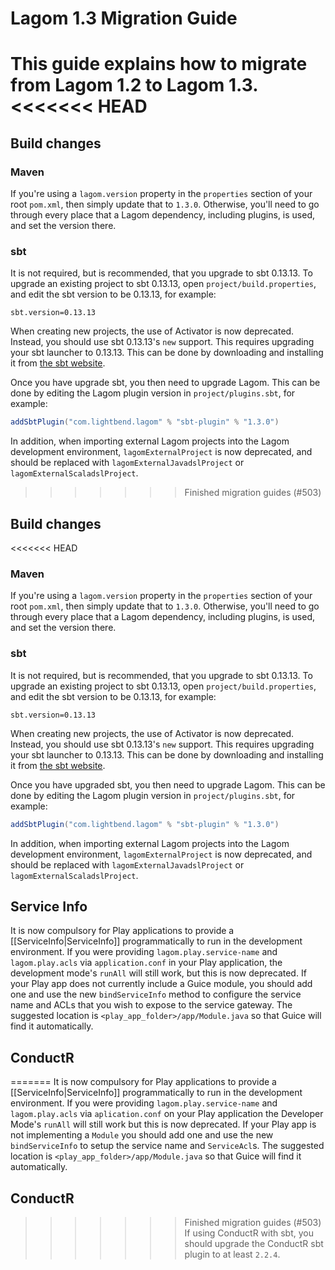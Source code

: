 # Lagom 1.3 Migration Guide

This guide explains how to migrate from Lagom 1.2 to Lagom 1.3.
<<<<<<< HEAD
=======

## Build changes

### Maven

If you're using a `lagom.version` property in the `properties` section of your root `pom.xml`, then simply update that to `1.3.0`. Otherwise, you'll need to go through every place that a Lagom dependency, including plugins, is used, and set the version there.

### sbt

It is not required, but is recommended, that you upgrade to sbt 0.13.13.  To upgrade an existing project to sbt 0.13.13, open `project/build.properties`, and edit the sbt version to be 0.13.13, for example:

```
sbt.version=0.13.13
```

When creating new projects, the use of Activator is now deprecated. Instead, you should use sbt 0.13.13's `new` support. This requires upgrading your sbt launcher to 0.13.13. This can be done by downloading and installing it from [the sbt website](http://www.scala-sbt.org/download.html).

Once you have upgrade sbt, you then need to upgrade Lagom. This can be done by editing the Lagom plugin version in `project/plugins.sbt`, for example:

```scala
addSbtPlugin("com.lightbend.lagom" % "sbt-plugin" % "1.3.0")
```

In addition, when importing external Lagom projects into the Lagom development environment, `lagomExternalProject` is now deprecated, and should be replaced with `lagomExternalJavadslProject` or `lagomExternalScaladslProject`.
>>>>>>> Finished migration guides (#503)

## Build changes

<<<<<<< HEAD
### Maven

If you're using a `lagom.version` property in the `properties` section of your root `pom.xml`, then simply update that to `1.3.0`. Otherwise, you'll need to go through every place that a Lagom dependency, including plugins, is used, and set the version there.

### sbt

It is not required, but is recommended, that you upgrade to sbt 0.13.13.  To upgrade an existing project to sbt 0.13.13, open `project/build.properties`, and edit the sbt version to be 0.13.13, for example:

```
sbt.version=0.13.13
```

When creating new projects, the use of Activator is now deprecated. Instead, you should use sbt 0.13.13's `new` support. This requires upgrading your sbt launcher to 0.13.13. This can be done by downloading and installing it from [the sbt website](http://www.scala-sbt.org/download.html).

Once you have upgraded sbt, you then need to upgrade Lagom. This can be done by editing the Lagom plugin version in `project/plugins.sbt`, for example:

```scala
addSbtPlugin("com.lightbend.lagom" % "sbt-plugin" % "1.3.0")
```

In addition, when importing external Lagom projects into the Lagom development environment, `lagomExternalProject` is now deprecated, and should be replaced with `lagomExternalJavadslProject` or `lagomExternalScaladslProject`.

## Service Info

It is now compulsory for Play applications to provide a [[ServiceInfo|ServiceInfo]] programmatically to run in the development environment. If you were providing `lagom.play.service-name` and `lagom.play.acls` via `application.conf` in your Play application, the development mode's `runAll` will still work, but this is now deprecated. If your Play app does not currently include a Guice module, you should add one and use the new `bindServiceInfo` method to configure the service name and ACLs that you wish to expose to the service gateway. The suggested location is `<play_app_folder>/app/Module.java` so that Guice will find it automatically.

## ConductR

=======
It is now compulsory for Play applications to provide a [[ServiceInfo|ServiceInfo]] programmatically to run in the development environment. If you were providing `lagom.play.service-name` and `lagom.play.acls` via `aplication.conf` on your Play application the Developer Mode's `runAll` will still work but this is now deprecated. If your Play app is not implementing a `Module` you should add one and use the new `bindServiceInfo` to setup the service name and `ServiceAcl`s. The suggested location is `<play_app_folder>/app/Module.java` so that Guice will find it automatically.

## ConductR

>>>>>>> Finished migration guides (#503)
If using ConductR with sbt, you should upgrade the ConductR sbt plugin to at least `2.2.4`.
